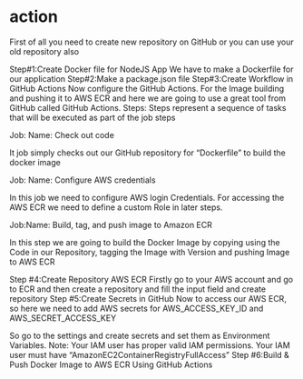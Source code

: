 # action
First of all you need to create new repository on GitHub or you can use your old repository also

Step#1:Create Docker file for NodeJS App
We have to make a Dockerfile for our application
Step#2:Make a package.json file
Step#3:Create Workflow in GitHub Actions
Now configure the GitHub Actions. For the Image building and pushing it to AWS ECR and here we are going to use a great tool from GitHub called GitHub Actions.
Steps: Steps represent a sequence of tasks that will be executed as part of the job steps

Job: Name: Check out code

It job simply checks out our GitHub repository for “Dockerfile” to build the docker image

Job: Name: Configure AWS credentials

In this job we need to configure AWS login Credentials. For accessing the AWS ECR we need to define a custom Role in later steps.

Job:Name: Build, tag, and push image to Amazon ECR

In this step we are going to build the Docker Image by copying using the Code in our Repository, tagging the Image with Version and pushing Image to AWS ECR 

Step #4:Create Repository AWS ECR
Firstly go to your AWS account and go to ECR and then create a repository and fill the input field and create repository
Step #5:Create Secrets in GitHub
Now to access our AWS ECR, so here we need to add AWS secrets for AWS_ACCESS_KEY_ID and AWS_SECRET_ACCESS_KEY

So go to the settings and create secrets and set them as Environment Variables.
Note: Your IAM user has proper valid IAM permissions. Your IAM user must have “AmazonEC2ContainerRegistryFullAccess”
Step #6:Build & Push Docker Image to AWS ECR Using GitHub Actions

